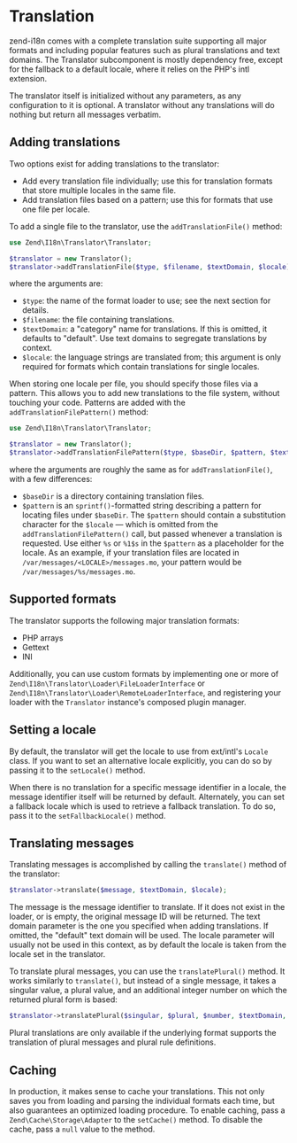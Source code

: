 # Translation

zend-i18n comes with a complete translation suite supporting all major formats
and including popular features such as plural translations and text domains. The
Translator subcomponent is mostly dependency free, except for the fallback to a
default locale, where it relies on the PHP's intl extension.

The translator itself is initialized without any parameters, as any
configuration to it is optional. A translator without any translations will do
nothing but return all messages verbatim.

## Adding translations

Two options exist for adding translations to the translator:

- Add every translation file individually; use this for translation formats that
  store multiple locales in the same file.
- Add translation files based on a pattern; use this for formats that use one
  file per locale.

To add a single file to the translator, use the `addTranslationFile()` method:

```php
use Zend\I18n\Translator\Translator;

$translator = new Translator();
$translator->addTranslationFile($type, $filename, $textDomain, $locale);
```

where the arguments are:

- `$type`: the name of the format loader to use; see the next section for
  details.
- `$filename`: the file containing translations.
- `$textDomain`: a "category" name for translations. If this is omitted, it
  defaults to "default". Use text domains to segregate translations by context.
- `$locale`: the language strings are translated from; this argument is only
  required for formats which contain translations for single locales.

When storing one locale per file, you should specify those files via a pattern.
This allows you to add new translations to the file system, without touching
your code. Patterns are added with the `addTranslationFilePattern()` method:

```php
use Zend\I18n\Translator\Translator;

$translator = new Translator();
$translator->addTranslationFilePattern($type, $baseDir, $pattern, $textDomain);
```

where the arguments are roughly the same as for `addTranslationFile()`, with a
few differences:

- `$baseDir` is a directory containing translation files.
- `$pattern` is an `sprintf()`-formatted string describing a pattern for
  locating files under `$baseDir`. The `$pattern` should contain a substitution
  character for the `$locale` &mdash; which is omitted from the
  `addTranslationFilePattern()` call, but passed whenever a translation is
  requested. Use either `%s` or `%1$s` in the `$pattern` as a placeholder for
  the locale. As an example, if your translation files are located in
  `/var/messages/<LOCALE>/messages.mo`, your pattern would be
  `/var/messages/%s/messages.mo`.

## Supported formats

The translator supports the following major translation formats:

- PHP arrays
- Gettext
- INI

Additionally, you can use custom formats by implementing one or more of
`Zend\I18n\Translator\Loader\FileLoaderInterface` or
`Zend\I18n\Translator\Loader\RemoteLoaderInterface`, and registering your loader
with the `Translator` instance's composed plugin manager.

## Setting a locale

By default, the translator will get the locale to use from ext/intl's `Locale`
class. If you want to set an alternative locale explicitly, you can do so by
passing it to the `setLocale()` method.

When there is no translation for a specific message identifier in a locale, the
message identifier itself will be returned by default. Alternately, you can set
a fallback locale which is used to retrieve a fallback translation. To do so,
pass it to the `setFallbackLocale()` method.

## Translating messages

Translating messages is accomplished by calling the `translate()` method of the
translator:

```php
$translator->translate($message, $textDomain, $locale);
```

The message is the message identifier to translate. If it does not exist in the
loader, or is empty, the original message ID will be returned. The text domain
parameter is the one you specified when adding translations. If omitted, the
"default" text domain will be used. The locale parameter will usually not be
used in this context, as by default the locale is taken from the locale set in
the translator.

To translate plural messages, you can use the `translatePlural()` method. It
works similarly to `translate()`, but instead of a single message, it takes a
singular value, a plural value, and an additional integer number on which the
returned plural form is based:

```php
$translator->translatePlural($singular, $plural, $number, $textDomain, $locale);
```

Plural translations are only available if the underlying format supports the
translation of plural messages and plural rule definitions.

## Caching

In production, it makes sense to cache your translations. This not only saves
you from loading and parsing the individual formats each time, but also
guarantees an optimized loading procedure. To enable caching, pass a
`Zend\Cache\Storage\Adapter` to the `setCache()` method. To disable the cache,
pass a `null` value to the method.
